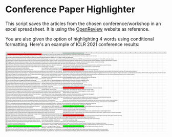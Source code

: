 # Conference Paper Highlighter
This script saves the articles from the chosen conference/workshop in an excel spreadsheet. It is using the [OpenReview](https://openreview.net/) website as reference. 

You are also given the option of highlighting 4 words using conditional formatting. Here's an example of ICLR 2021 conference results:

![Example](example.png)